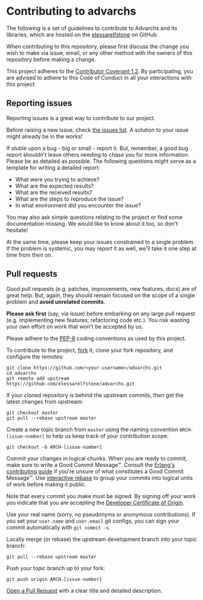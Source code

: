 # Contributing to advarchs

The following is a set of guidelines to contribute to Advarchs and its libraries, which are
hosted on the [elessarelfstone](https://github.com/elessarelfstone) on GitHub.

When contributing to this repository, please first discuss the change you wish to make via issue,
email, or any other method with the owners of this repository before making a change.

This project adheres to the [Contributor Covenant 1.2](http://contributor-covenant.org/version/1/2/0).
By participating, you are advised to adhere to this Code of Conduct in all your interactions with
this project

## Reporting issues

Reporting issues is a great way to contribute to our project.

Before raising a new issue, check [the issues list](https://github.com/elessarelfstone/advarchs/issues).
A solution to your issue might already be in the works!

If stuble upon a bug - big or small - report it. But, remember, a good bug report shouldn't leave
others needing to chase you for more information. Please be as detailed as possible. The following
questions might serve as a template for writing a detailed report:

- What were you trying to achieve?
- What are the expected results?
- What are the received results?
- What are the steps to reproduce the issue?
- In what environment did you encounter the issue?

You may also ask simple questions relating to the project or find some documentation missing.
We would like to know about it too, so don't hesitate!

At the same time, please keep your issues constrained to a single problem. If the problem is systemic,
you may report it as well, we'll take it one step at time from then on.

## Pull requests

Good pull requests (e.g. patches, improvements, new features, docs) are of great help. But, again, they
should remain focused on the scope of a single problem and **avoid unrelated commits**.

**Please ask first** (say, via issue) before embarking on any large pull request (e.g. implementing new features,
refactoring code etc.). You risk wasting your own effort on work that won't be accepted by us.

Please adhere to the [PEP-8](https://www.python.org/dev/peps/pep-0008/) coding conventions as used by this project.

To contribute to the project, [fork](https://help.github.com/articles/fork-a-repo/) it,
clone your fork repository, and configure the remotes:

```shell
git clone https://github.com/<your-username>/advarchs.git
cd advarchs
git remote add upstream https://github.com/elessarelfstone/advarchs.git
```

If your cloned repository is behind the upstream commits, then get the latest changes from upstream:

```shell
git checkout master
git pull --rebase upstream master
```

Create a new topic branch from `master` using the naming convention `ARCH-[issue-number]`
to help us keep track of your contribution scope:

```
git checkout -b ARCH-[issue-number]
```

Commit your changes in logical chunks. When you are ready to commit, make sure
to write a Good Commit Message™. Consult the [Erlang's contributing guide](https://github.com/erlang/otp/wiki/Writing-good-commit-messages)
if you're unsure of what constitutes a Good Commit Message™. Use [interactive rebase](https://help.github.com/articles/about-git-rebase)
to group your commits into logical units of work before making it public.

Note that every commit you make must be signed. By signing off your work you indicate that you
are accepting the [Developer Certificate of Origin](https://developercertificate.org/).

Use your real name (sorry, no pseudonyms or anonymous contributions). If you set your `user.name`
and `user.email` git configs, you can sign your commit automatically with `git commit -s`.

Locally merge (or rebase) the upstream development branch into your topic branch:

```
git pull --rebase upstream master
```

Push your topic branch up to your fork:

```
git push origin ARCH-[issue-number]
```

[Open a Pull Request](https://help.github.com/articles/using-pull-requests/) with a clear title
and detailed description.
